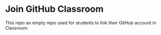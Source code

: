 # Join GitHub Classroom

This repo an empty repo used for students to link their GitHub account in Classroom.
